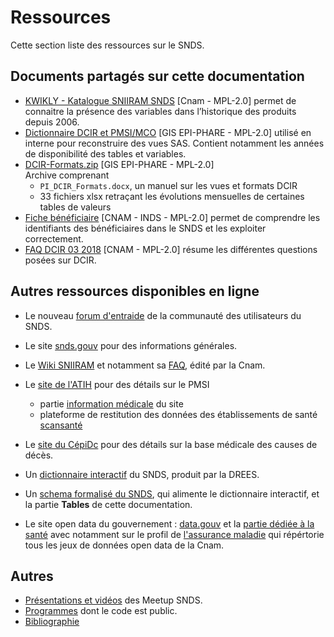 # Ressources
<!-- SPDX-License-Identifier: MPL-2.0 -->

Cette section liste des ressources sur le SNDS.

## Documents partagés sur cette documentation
- [KWIKLY - Katalogue SNIIRAM SNDS](kwikly.md) [Cnam - MPL-2.0] permet de connaitre la présence des variables dans l’historique des produits depuis 2006.
- [Dictionnaire DCIR et PMSI/MCO](../files/2019-04_GIS_EPI-PHARE_DICO_DCIR_4_Vue_MPL-2.0.xlsx) [GIS EPI-PHARE - MPL-2.0] utilisé en interne pour reconstruire des vues SAS. Contient notamment les années de disponibilité des tables et variables.
- [DCIR-Formats.zip](../files/2019-04_GIS_EPI-PHARE_DCIR-Formats_MPL-2.0.zip) [GIS EPI-PHARE - MPL-2.0]  
Archive comprenant
  - `PI_DCIR_Formats.docx`, un manuel sur les vues et formats DCIR
  - 33  fichiers xlsx retraçant les évolutions mensuelles de certaines tables de valeurs
- [Fiche bénéficiaire](../files/Cnam/2019-06_CNAM-INDS_SNDS_Fiches_Thematiques_BENEF_MPL-2.0.pdf) [CNAM - INDS - MPL-2.0] permet de comprendre les identifiants des bénéficiaires dans le SNDS et les exploiter correctement.
- [FAQ DCIR 03 2018](../files/Cnam/2018-03-CNAM-FAQ_DCIR_MLP-2.0.xlsx) [CNAM - MPL-2.0] résume les différentes questions posées sur DCIR.


## Autres ressources disponibles en ligne

- Le nouveau [forum d'entraide](https://entraide.health-data-hub.fr) de la communauté des utilisateurs du SNDS.

- Le site [snds.gouv](https://www.snds.gouv.fr/SNDS/Accueil) 
pour des informations générales.

- Le [Wiki SNIIRAM](http://open-data-assurance-maladie.ameli.fr/wiki-sniiram/index.php/Accueil_-_Dictionnaire_de_donn%C3%A9es_SNIIRAM) 
et notamment sa [FAQ](http://open-data-assurance-maladie.ameli.fr/wiki-sniiram/index.php/Questions-R%C3%A9ponses),
édité par la Cnam.

- Le [site de l'ATIH](https://www.atih.sante.fr)
pour des détails sur le PMSI
    - partie [information médicale](https://www.atih.sante.fr/domaines-d-activites/information-medicale) du site
    - plateforme de restitution des données des établissements de santé [scansanté](https://www.scansante.fr) 

- Le [site du CépiDc](https://cepidc.inserm.fr/causes-medicales-de-deces/la-base-des-causes-medicales-de-deces)
pour des détails sur la base médicale des causes de décès.

- Un [dictionnaire interactif](http://dico-snds.health-data-hub.fr/) du SNDS, produit par la DREES.

- Un [schema formalisé du SNDS](https://gitlab.com/healthdatahub/schema-snds), 
qui alimente le dictionnaire interactif, et la partie **Tables** de cette documentation.

- Le site open data du gouvernement : [data.gouv](https://www.data.gouv.fr) et la [partie dédiée à la santé](https://www.data.gouv.fr/fr/topics/sante-et-social/) avec notamment sur le profil de [l'assurance maladie](https://www.data.gouv.fr/fr/organizations/caisse-nationale-de-l-assurance-maladie-des-travailleurs-salaries/) qui répértorie tous les jeux de données open data de la Cnam.  


## Autres
- [Présentations et vidéos](meetup.md) des Meetup SNDS.
- [Programmes](programmes.md) dont le code est public.
- [Bibliographie](bibliographie.md)
  
